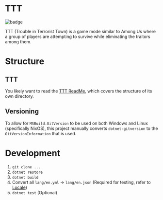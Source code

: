 # TTT

![badge](https://img.shields.io/endpoint?url=https://gist.githubusercontent.com/MSWS/6289e1f34da3b70fbba5f84f5ffb25a1/raw/code-coverage.json)

TTT (Trouble in Terrorist Town) is a game mode similar to Among Us where a group of players are attempting to
survive while eliminating the traitors among them.

# Structure

## TTT

You likely want to read the [TTT ReadMe](./TTT/README.md), which covers the structure of its own directory.

## Versioning

To allow for `MSBuild.GitVersion` to be used on both Windows and Linux (specifically NixOS), this project manually
converts `dotnet-gitversion` to the `GitVersionInformation` that is used.

# Development

1. `git clone ...`
2. `dotnet restore`
3. `dotnet build`
4. Convert all `lang/en.yml` -> `lang/en.json` (Required for testing, refer to [Locale](./Locale/Locale.csproj))
5. `dotnet test` (Optional)
